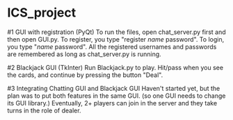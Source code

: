 # ICS_project
#1 GUI with registration (PyQt)
To run the files, open chat_server.py first and then open GUI.py.
To register, you type "register _name_ password". To login, you type "_name_ password".
All the registered usernames and passwords are remembered as long as chat_server.py is running.

#2 Blackjack GUI (TkInter)
Run Blackjack.py to play. Hit/pass when you see the cards, and continue by pressing the button "Deal".

#3 Integrating Chatting GUI and Blackjack GUI
Haven't started yet, but the plan was to put both features in the same GUI. (so one GUI needs to change its GUI library.)
Eventually, 2+ players can join in the server and they take turns in the role of dealer.
